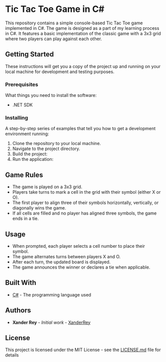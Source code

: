# Tic Tac Toe Game in C#

This repository contains a simple console-based Tic Tac Toe game implemented in C#. The game is designed as a part of my learning process in C#. It features a basic implementation of the classic game with a 3x3 grid where two players can play against each other.

## Getting Started

These instructions will get you a copy of the project up and running on your local machine for development and testing purposes.

### Prerequisites

What things you need to install the software:

- .NET SDK

### Installing

A step-by-step series of examples that tell you how to get a development environment running:

1. Clone the repository to your local machine.
2. Navigate to the project directory.
3. Build the project:
4. Run the application:


## Game Rules

- The game is played on a 3x3 grid.
- Players take turns to mark a cell in the grid with their symbol (either X or O).
- The first player to align three of their symbols horizontally, vertically, or diagonally wins the game.
- If all cells are filled and no player has aligned three symbols, the game ends in a tie.

## Usage

- When prompted, each player selects a cell number to place their symbol.
- The game alternates turns between players X and O.
- After each turn, the updated board is displayed.
- The game announces the winner or declares a tie when applicable.

## Built With

- [C#](https://docs.microsoft.com/en-us/dotnet/csharp/) - The programming language used

## Authors

- **Xander Rey** - *Initial work* - [XanderRey](https://github.com/XanderRey)


## License

This project is licensed under the MIT License - see the [LICENSE.md](LICENSE.md) file for details


